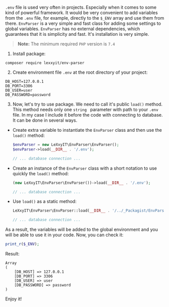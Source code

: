 `.env` file is used very often in projects. Especially when it comes to some kind of powerful framework. It would be very convenient to add variables from the `.env` file, for example, directly to the `$_ENV` array and use them from there. `EnvParser` is a very simple and fast class for adding some settings to global variables. `EnvParser` has no external dependencies, which guarantees that it is simplicity and fast. It's installation is very simple.

> **Note:** The minimum required `PHP` version is `7.4`

1. Install package:
```shell
composer require lexxyit/env-parser
```

2. Create environment file `.env` at the root directory of your project:

```
DB_HOST=127.0.0.1
DB_PORT=3306
DB_USER=user
DB_PASSWORD=password
```

3. Now, let's try to use package. We need to call it's public `load()` method. This method needs only one `string ` parameter with path to your `.env` file. In my case I include it before the code with connecting to database. It can be done in several ways.

- Create extra variable to instantiate the `EnvParser` class and then use the `load()` method:

    ```php
    $envParser = new LeXxyIT\EnvParser\EnvParser();
    $envParser->load(__DIR__ . '/.env');

    // ... database connection ...
    ```

- Create an instance of the `EnvParser` class with a short notation to use quickly the `load()` method:

    ```php
    (new LeXxyIT\EnvParser\EnvParser())->load(__DIR__ . '/.env');

    // ... database connection ...
    ```

- Use `load()` as a static method:

    ```php
    LeXxyIT\EnvParser\EnvParser::load(__DIR__ . '/../_Packagist/EnvParser/.env');

    // ... database connection ...
    ```

As a result, the variables will be added to the global environment and you will be able to use it in your code. Now, you can check it:

```php
print_r($_ENV);
```

Result:

```
Array
(
    [DB_HOST] => 127.0.0.1
    [DB_PORT] => 3306
    [DB_USER] => user
    [DB_PASSWORD] => password
)
```

Enjoy it!
